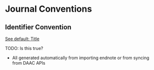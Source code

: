 # Journal Conventions

## Identifier Convention

[See default: Title](./Defaults.md#Title)

TODO: Is this true?  
  - All generated automatically from importing endnote or from syncing from DAAC APIs

## 
